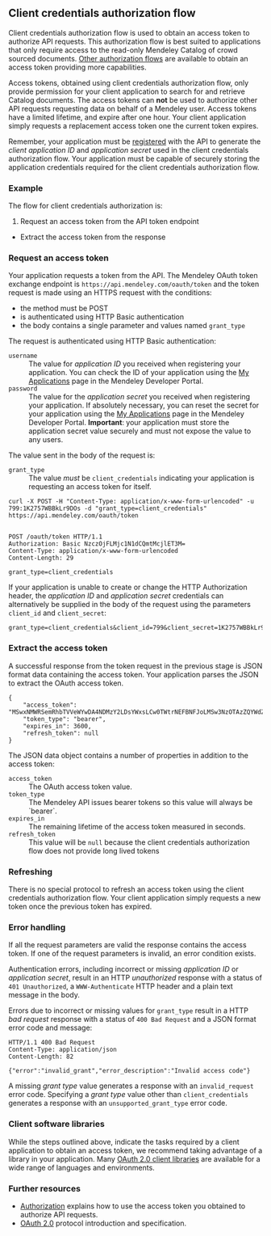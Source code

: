 ## Client credentials authorization flow

Client credentials authorization flow is used to obtain an access token to authorize API requests. This authorization flow is best suited to applications that only require access to the read-only Mendeley Catalog of crowd sourced documents. [Other authorization flows](authorization_overview.html) are available to obtain an access token providing more capabilities. 

Access tokens, obtained using client credentials authorization flow, only provide permission for your client application to search for and retrieve Catalog documents. The access tokens can **not** be used to authorize other API requests requesting data on behalf of a Mendeley user. Access tokens have a limited lifetime, and expire after one hour. Your client application simply requests a replacement access token one the current token expires.

Remember, your application must be [registered](application_registration.html) with the API to generate the *client application ID* and *application secret* used in the client credentials authorization flow. Your application must be capable of securely storing the application credentials required for the client credentials authorization flow.


### Example

The flow for client credentials authorization is:

1. Request an access token from the API token endpoint
* Extract the access token from the response

### Request an access token

Your application requests a token from the API. The Mendeley OAuth token exchange endpoint is `https://api.mendeley.com/oauth/token` and the token request is made using an HTTPS request with the conditions:

* the method must be POST
* is authenticated using HTTP Basic authentication
* the body contains a single parameter and values named `grant_type`

The request is authenticated using HTTP Basic authentication:

<dl>
<dt><code>username</code></dt>
<dd>The value for <em>application ID</em> you received when registering your application. You can check the ID of your application using the <a href="http://dev.mendeley.com/yourapps.html">My Applications</a> page in the Mendeley Developer Portal.</dd>
<dt><code>password</code></dt>
<dd>The value for the <em>application secret</em> you received when registering your application. If absolutely necessary, you can reset the secret for your application using the <a href="http://dev.mendeley.com/yourapps.html">My Applications</a> page in the Mendeley Developer Portal. <strong>Important</strong>: your application must store the application secret value securely and must not expose the value to any users.</dd>
</dl>

The value sent in the body of the request is:

<dl>
<dt><code>grant_type</code></dt>
<dd>The value <em>must</em> be <code>client_credentials</code> indicating your application is requesting an access token for itself.</dd>
</dl>

	curl -X POST -H "Content-Type: application/x-www-form-urlencoded" -u 799:1K2757WBBkLr9DOs -d "grant_type=client_credentials" https://api.mendeley.com/oauth/token


	POST /oauth/token HTTP/1.1
	Authorization: Basic NzczOjFLMjc1N1dCQmtMcjlET3M=
	Content-Type: application/x-www-form-urlencoded
	Content-Length: 29
	
	grant_type=client_credentials
	
If your application is unable to create or change the HTTP Authorization header, the *application ID* and *application secret* credentials can alternatively be supplied in the body of the request using the parameters `client_id` and `client_secret`:

    grant_type=client_credentials&client_id=799&client_secret=1K2757WBBkLr9DOs
	

### Extract the access token

A successful response from the token request in the previous stage is JSON format data containing the access token. Your application parses the JSON to extract the OAuth access token.

	{
	    "access_token": "MSwxNMWRSemRhbTVVeWYwDA4NDMzY2LDsYWxsLCw0TWtrNEFBNFJoLMSw3NzOTAzZQYWdZeEEEwMzczNDM1",
	    "token_type": "bearer",
	    "expires_in": 3600,
	    "refresh_token": null
	}

The JSON data object contains a number of properties in addition to the access token:

<dl>
<dt><code>access_token</code></dt>
<dd>The OAuth access token value.</dd>
<dt><code>token_type</code></dt>
<dd>The Mendeley API issues bearer tokens so this value will always be `bearer`.</dd>
<dt><code>expires_in</code></dt>
<dd>The remaining lifetime of the access token measured in seconds.</dd>
<dt><code>refresh_token</code></dt>
<dd>This value will be <code>null</code> because the client credentials authorization flow does not provide long lived tokens</dd>
</dl>

### Refreshing 

There is no special protocol to refresh an access token using the client credentials authorization flow. Your client application simply requests a new token once the previous token has expired.

### Error handling

If all the request parameters are valid the response contains the access token. If one of the request parameters is invalid, an error condition exists.

Authentication errors, including incorrect or missing *application ID* or *application secret*, result in an HTTP *unauthorized* response with a status of `401 Unauthorized`, a `WWW-Authenticate` HTTP header and a plain text message in the body.

Errors due to incorrect or missing values for `grant_type` result in a HTTP *bad request* response with a status of `400 Bad Request` and a JSON format error code and message:

	HTTP/1.1 400 Bad Request
	Content-Type: application/json
	Content-Length: 82
	
	{"error":"invalid_grant","error_description":"Invalid access code"}
	
A missing *grant type* value generates a response with an `invalid_request` error code. Specifying a *grant type* value other than `client_credentials` generates a response with an `unsupported_grant_type` error code.

### Client software libraries

While the steps outlined above, indicate the tasks required by a client application to obtain an access token, we recommend taking advantage of a library in your application. Many [OAuth 2.0 client libraries](http://oauth.net/2/) are available for a wide range of languages and environments. 

### Further resources

* [Authorization](authorization_overview.html) explains how to use the access token you obtained to authorize API requests.
* [OAuth 2.0](http://oauth.net/2/) protocol introduction and specification.
